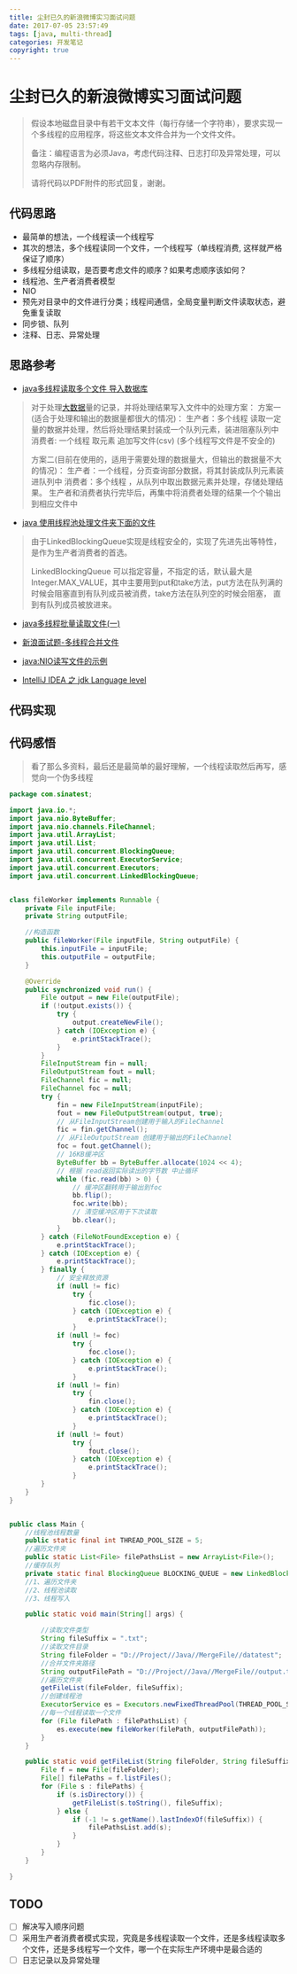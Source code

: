 ```yaml
---
title: 尘封已久的新浪微博实习面试问题
date: 2017-07-05 23:57:49
tags: [java, multi-thread]
categories: 开发笔记
copyright: true
---
```


# 尘封已久的新浪微博实习面试问题

> 假设本地磁盘目录中有若干文本文件（每行存储一个字符串），要求实现一个多线程的应用程序，将这些文本文件合并为一个文件文件。
>
> 备注：编程语言为必须Java，考虑代码注释、日志打印及异常处理，可以忽略内存限制。
>
> 请将代码以PDF附件的形式回复，谢谢。



## 代码思路

- 最简单的想法，一个线程读一个线程写
- 其次的想法，多个线程读同一个文件，一个线程写（单线程消费, 这样就严格保证了顺序）
- 多线程分组读取，是否要考虑文件的顺序？如果考虑顺序该如何？
- 线程池、生产者消费者模型
- NIO
- 预先对目录中的文件进行分类；线程间通信，全局变量判断文件读取状态，避免重复读取
- 同步锁、队列
- 注释、日志、异常处理

## 思路参考

- [java多线程读取多个文件 导入数据库](http://blog.csdn.net/xiaoyangsavvy/article/details/72236603)

> 对于处理[大数据](http://lib.csdn.net/base/hadoop)量的记录，并将处理结果写入文件中的处理方案： 
> 方案一(适合于处理和输出的数据量都很大的情况)： 
> 生产者：多个线程 读取一定量的数据并处理，然后将处理结果封装成一个队列元素，装进阻塞队列中 
> 消费者: 一个线程 取元素 追加写文件(csv) (多个线程写文件是不安全的)
>
> 方案二(目前在使用的，适用于需要处理的数据量大，但输出的数据量不大的情况)： 
> 生产者：一个线程，分页查询部分数据，将其封装成队列元素装进队列中 
> 消费者：多个线程 ，从队列中取出数据元素并处理，存储处理结果。 
> 生产者和消费者执行完毕后，再集中将消费者处理的结果一个个输出到相应文件中

- [java 使用线程池处理文件夹下面的文件](http://zx-code.iteye.com/blog/2267434)

> 由于LinkedBlockingQueue实现是线程安全的，实现了先进先出等特性，是作为生产者消费者的首选。
>
> LinkedBlockingQueue 可以指定容量，不指定的话，默认最大是Integer.MAX_VALUE，其中主要用到put和take方法，put方法在队列满的时候会阻塞直到有队列成员被消费，take方法在队列空的时候会阻塞，  直到有队列成员被放进来。 

- [java多线程批量读取文件(一)](http://blog.csdn.net/chen_yao_kerr/article/details/70675135)


- [新浪面试题-多线程合并文件](http://blog.csdn.net/a497006686/article/details/52404081)
- [java:NIO读写文件的示例](http://blog.csdn.net/10km/article/details/51822932)
- [IntelliJ IDEA 之 jdk Language level](http://blog.csdn.net/tiantiandjava/article/details/46311929)



## 代码实现



## 代码感悟

> 看了那么多资料，最后还是最简单的最好理解，一个线程读取然后再写，感觉向一个伪多线程

```java
package com.sinatest;

import java.io.*;
import java.nio.ByteBuffer;
import java.nio.channels.FileChannel;
import java.util.ArrayList;
import java.util.List;
import java.util.concurrent.BlockingQueue;
import java.util.concurrent.ExecutorService;
import java.util.concurrent.Executors;
import java.util.concurrent.LinkedBlockingQueue;


class fileWorker implements Runnable {
    private File inputFile;
    private String outputFile;

    //构造函数
    public fileWorker(File inputFile, String outputFile) {
        this.inputFile = inputFile;
        this.outputFile = outputFile;
    }

    @Override
    public synchronized void run() {
        File output = new File(outputFile);
        if (!output.exists()) {
            try {
                output.createNewFile();
            } catch (IOException e) {
                e.printStackTrace();
            }
        }
        FileInputStream fin = null;
        FileOutputStream fout = null;
        FileChannel fic = null;
        FileChannel foc = null;
        try {
            fin = new FileInputStream(inputFile);
            fout = new FileOutputStream(output, true);
            // 从FileInputStream创建用于输入的FileChannel
            fic = fin.getChannel();
            // 从FileOutputStream 创建用于输出的FileChannel
            foc = fout.getChannel();
            // 16KB缓冲区
            ByteBuffer bb = ByteBuffer.allocate(1024 << 4);
            // 根据 read返回实际读出的字节数 中止循环
            while (fic.read(bb) > 0) {
                // 缓冲区翻转用于输出到foc
                bb.flip();
                foc.write(bb);
                // 清空缓冲区用于下次读取
                bb.clear();
            }
        } catch (FileNotFoundException e) {
            e.printStackTrace();
        } catch (IOException e) {
            e.printStackTrace();
        } finally {
            // 安全释放资源
            if (null != fic)
                try {
                    fic.close();
                } catch (IOException e) {
                    e.printStackTrace();
                }
            if (null != foc)
                try {
                    foc.close();
                } catch (IOException e) {
                    e.printStackTrace();
                }
            if (null != fin)
                try {
                    fin.close();
                } catch (IOException e) {
                    e.printStackTrace();
                }
            if (null != fout)
                try {
                    fout.close();
                } catch (IOException e) {
                    e.printStackTrace();
                }
        }
    }
}


public class Main {
    //线程池线程数量
    public static final int THREAD_POOL_SIZE = 5;
    //遍历文件夹
    public static List<File> filePathsList = new ArrayList<File>();
    //缓存队列
    private static final BlockingQueue BLOCKING_QUEUE = new LinkedBlockingQueue();
    //1、遍历文件夹
    //2、线程池读取
    //3、线程写入

    public static void main(String[] args) {

        //读取文件类型
        String fileSuffix = ".txt";
        //读取文件目录
        String fileFolder = "D://Project//Java//MergeFile//datatest";
        //合并文件夹路径
        String outputFilePath = "D://Project//Java//MergeFile//output.txt";
        //遍历文件夹
        getFileList(fileFolder, fileSuffix);
        //创建线程池
        ExecutorService es = Executors.newFixedThreadPool(THREAD_POOL_SIZE);
        //每一个线程读取一个文件
        for (File filePath : filePathsList) {
            es.execute(new fileWorker(filePath, outputFilePath));
        }
    }

    public static void getFileList(String fileFolder, String fileSuffix) {
        File f = new File(fileFolder);
        File[] filePaths = f.listFiles();
        for (File s : filePaths) {
            if (s.isDirectory()) {
                getFileList(s.toString(), fileSuffix);
            } else {
                if (-1 != s.getName().lastIndexOf(fileSuffix)) {
                    filePathsList.add(s);
                }
            }
        }
    }

}

```

## TODO


 - [ ] 解决写入顺序问题
 - [ ] 采用生产者消费者模式实现，究竟是多线程读取一个文件，还是多线程读取多个文件，还是多线程写一个文件，哪一个在实际生产环境中是最合适的
 - [ ] 日志记录以及异常处理
